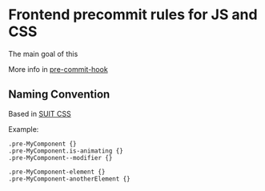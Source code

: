 # Frontend precommit rules for JS and CSS

The main goal of this 

More info in [pre-commit-hook](https://github.com/nlf/precommit-hook)

## Naming Convention
Based in [SUIT CSS](https://github.com/suitcss/suit/blob/master/doc/naming-conventions.md)

Example:
```
.pre-MyComponent {}
.pre-MyComponent.is-animating {}
.pre-MyComponent--modifier {}

.pre-MyComponent-element {}
.pre-MyComponent-anotherElement {}
```

